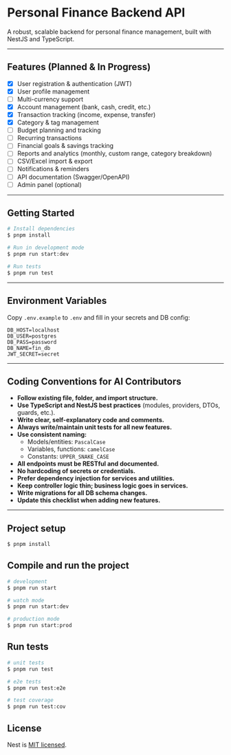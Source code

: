 # Personal Finance Backend API

A robust, scalable backend for personal finance management, built with NestJS and TypeScript.

---

## Features (Planned & In Progress)

- [x] User registration & authentication (JWT)
- [x] User profile management
- [ ] Multi-currency support
- [x] Account management (bank, cash, credit, etc.)
- [x] Transaction tracking (income, expense, transfer)
- [x] Category & tag management
- [ ] Budget planning and tracking
- [ ] Recurring transactions
- [ ] Financial goals & savings tracking
- [ ] Reports and analytics (monthly, custom range, category breakdown)
- [ ] CSV/Excel import & export
- [ ] Notifications & reminders
- [ ] API documentation (Swagger/OpenAPI)
- [ ] Admin panel (optional)

---

## Getting Started

```bash
# Install dependencies
$ pnpm install

# Run in development mode
$ pnpm run start:dev

# Run tests
$ pnpm run test
```

---

## Environment Variables

Copy `.env.example` to `.env` and fill in your secrets and DB config:

```env
DB_HOST=localhost
DB_USER=postgres
DB_PASS=password
DB_NAME=fin_db
JWT_SECRET=secret
```

---

## Coding Conventions for AI Contributors

- **Follow existing file, folder, and import structure.**
- **Use TypeScript and NestJS best practices** (modules, providers, DTOs, guards, etc.).
- **Write clear, self-explanatory code and comments.**
- **Always write/maintain unit tests for all new features.**
- **Use consistent naming:**
  - Models/entities: `PascalCase`
  - Variables, functions: `camelCase`
  - Constants: `UPPER_SNAKE_CASE`
- **All endpoints must be RESTful and documented.**
- **No hardcoding of secrets or credentials.**
- **Prefer dependency injection for services and utilities.**
- **Keep controller logic thin; business logic goes in services.**
- **Write migrations for all DB schema changes.**
- **Update this checklist when adding new features.**

---

## Project setup

```bash
$ pnpm install
```

## Compile and run the project

```bash
# development
$ pnpm run start

# watch mode
$ pnpm run start:dev

# production mode
$ pnpm run start:prod
```

## Run tests

```bash
# unit tests
$ pnpm run test

# e2e tests
$ pnpm run test:e2e

# test coverage
$ pnpm run test:cov
```

## License

Nest is [MIT licensed](https://github.com/nestjs/nest/blob/master/LICENSE).

